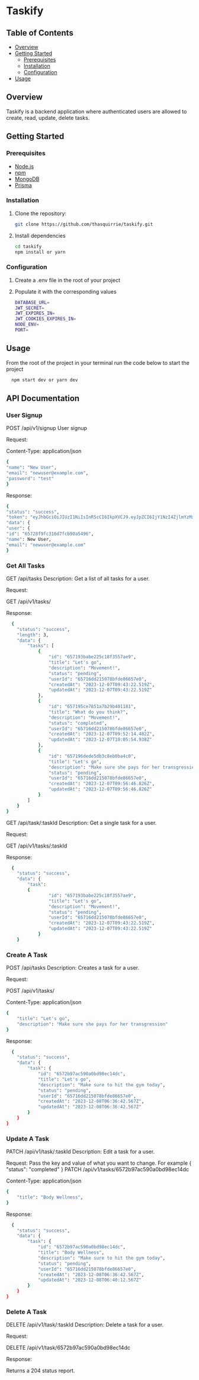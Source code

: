 # Taskify

## Table of Contents

- [Overview](#overview)
- [Getting Started](#getting-started)
  - [Prerequisites](#prerequisites)
  - [Installation](#installation)
  - [Configuration](#configuration)
- [Usage](#usage)

## Overview

Taskify is a backend application where authenticated users are allowed to create, read, update, delete tasks.

## Getting Started

### Prerequisites

- [Node.js](https://nodejs.org/)
- [npm](https://www.npmjs.com/)
- [MongoDB](https://www.mongodb.com/)
- [Prisma](https://www.prisma.io/)

### Installation

1. Clone the repository:

   ```bash
   git clone https://github.com/thasquirrie/taskify.git

   ```

2. Install dependencies

   ```bash
   cd taskify
   npm install or yarn
   ```

### Configuration

1. Create a .env file in the root of your project
2. Populate it with the corresponding values

   ```bash
   DATABASE_URL=
   JWT_SECRET=
   JWT_EXPIRES_IN=
   JWT_COOKIES_EXPIRES_IN=
   NODE_ENV=
   PORT=

   ```

## Usage

From the root of the project in your terminal run the code below to start the project

```bash
  npm start dev or yarn dev
```

## API Documentation

### User Signup

POST /api/v1/signup
User signup

Request:

Content-Type: application/json

```bash
{
"name": "New User",
"email": "newuser@example.com",
"password": "test"
}

```

Response:

```bash
{
"status": "success",
"token": "eyJhbGciOiJIUzI1NiIsInR5cCI6IkpXVCJ9.eyJpZCI6IjY1NzI4ZjlmYzMxNmQ3ZmNiOTBhNTQ5NiIsImlhdCI6MTcwMjAwNjY4NywiZXhwIjoxNzA5NzgyNjg3fQ.nszc3pAe0AEUDkB9wFK7JpauJ7tRaLDC4ZKSINxjsWo",
"data": {
"user": {
"id": "65728f9fc316d7fcb90a5496",
"name": New User,
"email": "newuser@example.com"
}
```

### Get All Tasks

GET /api/tasks
Description: Get a list of all tasks for a user.

Request:

GET /api/v1/tasks/

Response:

```bash
  {
    "status": "success",
    "length": 3,
    "data": {
        "tasks": [
            {
                "id": "657193babe225c18f3557ae9",
                "title": "Let's go",
                "description": "Movement!",
                "status": "pending",
                "userId": "65716dd215078bfde86657e0",
                "createdAt": "2023-12-07T09:43:22.519Z",
                "updatedAt": "2023-12-07T09:43:22.519Z"
            },
            {
                "id": "657195ce7851a7b29b401181",
                "title": "What do you think?",
                "description": "Movement!",
                "status": "completed",
                "userId": "65716dd215078bfde86657e0",
                "createdAt": "2023-12-07T09:52:14.482Z",
                "updatedAt": "2023-12-07T10:05:54.938Z"
            },
            {
                "id": "657196dede5db3c8eb0ba4c0",
                "title": "Let's go",
                "description": "Make sure she pays for her transgression",
                "status": "pending",
                "userId": "65716dd215078bfde86657e0",
                "createdAt": "2023-12-07T09:56:46.826Z",
                "updatedAt": "2023-12-07T09:56:46.826Z"
            }
        ]
    }
}
```

GET /api/task/:taskId
Description: Get a single task for a user.

Request:

GET /api/v1/tasks/:taskId

Response:

```bash
  {
    "status": "success",
    "data": {
        "task":
        {
                "id": "657193babe225c18f3557ae9",
                "title": "Let's go",
                "description": "Movement!",
                "status": "pending",
                "userId": "65716dd215078bfde86657e0",
                "createdAt": "2023-12-07T09:43:22.519Z",
                "updatedAt": "2023-12-07T09:43:22.519Z"
            }
    }

```

### Create A Task

POST /api/tasks
Description: Creates a task for a user.

Request:

POST /api/v1/tasks/

Content-Type: application/json

```bash
{
    "title": "Let's go",
    "description": "Make sure she pays for her transgression"
}

```

Response:

```bash
  {
    "status": "success",
    "data": {
        "task": {
            "id": "6572b97ac590a0bd98ec14dc",
            "title": "Let's go",
            "description": "Make sure to hit the gym today",
            "status": "pending",
            "userId": "65716dd215078bfde86657e0",
            "createdAt": "2023-12-08T06:36:42.567Z",
            "updatedAt": "2023-12-08T06:36:42.567Z"
        }
    }
}
```

### Update A Task

PATCH /api/v1/task/:taskId
Description: Edit a task for a user.

Request:
Pass the key and value of what you want to change. For example {
"status": "completed"
}
PATCH /api/v1/tasks/6572b97ac590a0bd98ec14dc

Content-Type: application/json

```bash
{
    "title": "Body Wellness",
}

```

Response:

```bash
  {
    "status": "success",
    "data": {
        "task": {
            "id": "6572b97ac590a0bd98ec14dc",
            "title": "Body Wellness",
            "description": "Make sure to hit the gym today",
            "status": "pending",
            "userId": "65716dd215078bfde86657e0",
            "createdAt": "2023-12-08T06:36:42.567Z",
            "updatedAt": "2023-12-08T06:40:12.567Z"
        }
    }
}
```

### Delete A Task

DELETE /api/v1/task/:taskId
Description: Delete a task for a user.

Request:

DELETE /api/v1/task/6572b97ac590a0bd98ec14dc

Response:

Returns a 204 status report.

```bash

```
